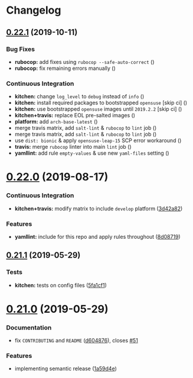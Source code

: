 # Changelog

## [0.22.1](https://github.com/saltstack-formulas/sudoers-formula/compare/v0.22.0...v0.22.1) (2019-10-11)


### Bug Fixes

* **rubocop:** add fixes using `rubocop --safe-auto-correct` ([](https://github.com/saltstack-formulas/sudoers-formula/commit/652c350))
* **rubocop:** fix remaining errors manually ([](https://github.com/saltstack-formulas/sudoers-formula/commit/a10ea35))


### Continuous Integration

* **kitchen:** change `log_level` to `debug` instead of `info` ([](https://github.com/saltstack-formulas/sudoers-formula/commit/2821526))
* **kitchen:** install required packages to bootstrapped `opensuse` [skip ci] ([](https://github.com/saltstack-formulas/sudoers-formula/commit/9719ac9))
* **kitchen:** use bootstrapped `opensuse` images until `2019.2.2` [skip ci] ([](https://github.com/saltstack-formulas/sudoers-formula/commit/e63f441))
* **kitchen+travis:** replace EOL pre-salted images ([](https://github.com/saltstack-formulas/sudoers-formula/commit/dea2da0))
* **platform:** add `arch-base-latest` ([](https://github.com/saltstack-formulas/sudoers-formula/commit/55ce214))
* merge travis matrix, add `salt-lint` & `rubocop` to `lint` job ([](https://github.com/saltstack-formulas/sudoers-formula/commit/f3a98c2))
* merge travis matrix, add `salt-lint` & `rubocop` to `lint` job ([](https://github.com/saltstack-formulas/sudoers-formula/commit/96dcd0f))
* use `dist: bionic` & apply `opensuse-leap-15` SCP error workaround ([](https://github.com/saltstack-formulas/sudoers-formula/commit/7b44df2))
* **travis:** merge `rubocop` linter into main `lint` job ([](https://github.com/saltstack-formulas/sudoers-formula/commit/9df9a48))
* **yamllint:** add rule `empty-values` & use new `yaml-files` setting ([](https://github.com/saltstack-formulas/sudoers-formula/commit/5e22568))

# [0.22.0](https://github.com/saltstack-formulas/sudoers-formula/compare/v0.21.1...v0.22.0) (2019-08-17)


### Continuous Integration

* **kitchen+travis:** modify matrix to include `develop` platform ([3d42a82](https://github.com/saltstack-formulas/sudoers-formula/commit/3d42a82))


### Features

* **yamllint:** include for this repo and apply rules throughout ([8d08719](https://github.com/saltstack-formulas/sudoers-formula/commit/8d08719))

## [0.21.1](https://github.com/saltstack-formulas/sudoers-formula/compare/v0.21.0...v0.21.1) (2019-05-29)


### Tests

* **kitchen:** tests on config files ([5fa1cf1](https://github.com/saltstack-formulas/sudoers-formula/commit/5fa1cf1))

# [0.21.0](https://github.com/saltstack-formulas/sudoers-formula/compare/v0.20.0...v0.21.0) (2019-05-29)


### Documentation

* fix `CONTRIBUTING` and `README` ([d604876](https://github.com/saltstack-formulas/sudoers-formula/commit/d604876)), closes [#51](https://github.com/saltstack-formulas/sudoers-formula/issues/51)


### Features

* implementing semantic release ([1a59d4e](https://github.com/saltstack-formulas/sudoers-formula/commit/1a59d4e))
